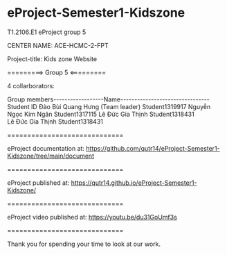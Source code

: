 # eProject-Semester1-Kidszone

T1.2106.E1 eProject group 5

CENTER NAME: ACE-HCMC-2-FPT

Project-title: Kids zone Website

=========> Group 5 <=========

4 collarborators:

Group members------------------Name--------------------------------Student ID
                          Đào Bùi Quang Hưng (Team leader)     Student1319917
                          Nguyễn Ngọc Kim Ngân                 Student1317115 
                          Lê Đức Gia Thịnh                     Student1318431  
                          Lê Đức Gia Thịnh                     Student1318431     
                         
=============================

eProject documentation at: https://github.com/qutr14/eProject-Semester1-Kidszone/tree/main/document

=============================

eProject published at: https://qutr14.github.io/eProject-Semester1-Kidszone/

=============================

eProject video published at: https://youtu.be/du31GoUmf3s

=============================

Thank you for spending your time to look at our work.
